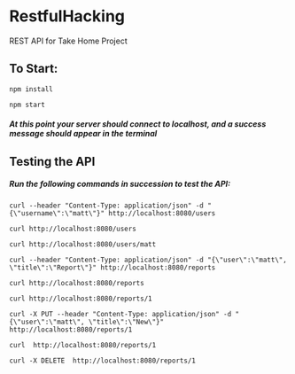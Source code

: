 # RestfulHacking
REST API for Take Home Project

## To Start:
`npm install`

`npm start`

##### At this point your server should connect to localhost, and a success message should appear in the terminal

## Testing the API
##### Run the following commands in succession to test the API:
`curl --header "Content-Type: application/json" -d "{\"username\":\"matt\"}" http://localhost:8080/users`

`curl http://localhost:8080/users`

`curl http://localhost:8080/users/matt`

`curl --header "Content-Type: application/json" -d "{\"user\":\"matt\", \"title\":\"Report\"}" http://localhost:8080/reports`

`curl http://localhost:8080/reports`

`curl http://localhost:8080/reports/1`

`curl -X PUT --header "Content-Type: application/json" -d "{\"user\":\"matt\", \"title\":\"New\"}" http://localhost:8080/reports/1`

`curl  http://localhost:8080/reports/1`

`curl -X DELETE  http://localhost:8080/reports/1`

